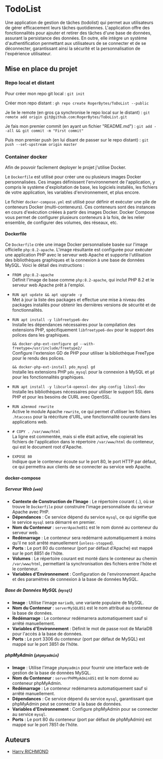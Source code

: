 # TodoList

Une application de gestion de tâches (todolist) qui permet aux utilisateurs de gérer efficacement leurs tâches quotidiennes. L'application offre des fonctionnalités pour ajouter et retirer des tâches d'une base de données, assurant la persistance des données. En outre, elle intègre un système d'authentification permettant aux utilisateurs de se connecter et de se déconnecter, garantissant ainsi la sécurité et la personnalisation de l'expérience utilisateur.

## Mise en place du projet

### Repo local et distant

Pour créer mon repo git local :
`git init`

Créer mon repo distant :
`gh repo create RogerBytes/ToDoList --public`

Je lie le remote (en gros ça synchronise le repo local sur le distant) :
`git remote add origin git@github.com:RogerBytes/ToDoList.git`

Je fais mon premier commit (en ayant un fichier "README.md") :
`git add --all && git commit -m "First commit"`

Puis mon premier push (en lui disant de passer sur le repo distant) :
`git push --set-upstream origin master`

### Container docker

Afin de pouvoir facilement deployer le projet j'utilise Docker.  

Le `Dockerfile` est utilisé pour créer une ou plusieurs images Docker personnalisées. Ces images définissent l'environnement de l'application, y compris le système d'exploitation de base, les logiciels installés, les fichiers de votre application, les variables d'environnement, et plus encore.  

Le fichier `docker-compose.yml` est utilisé pour définir et exécuter une pile de conteneurs Docker (multi-conteneurs). Ces conteneurs sont des instances en cours d'exécution créées à partir des images Docker. Docker Compose vous permet de configurer plusieurs conteneurs à la fois, de les relier ensemble, de configurer des volumes, des réseaux, etc.

#### Dockerfile

Ce `Dockerfile` crée une image Docker personnalisée basée sur l'image officielle `php:8.2-apache`. L'image résultante est configurée pour exécuter une application PHP avec le serveur web Apache et supporte l'utilisation des bibliothèques graphiques et la connexion à une base de données MySQL. Voici le détail des instructions :

- `FROM php:8.2-apache`  
  Définit l'image de base comme `php:8.2-apache`, qui inclut PHP 8.2 et le serveur web Apache prêt à l'emploi.

- `RUN apt update && apt upgrade -y`  
  Met à jour la liste des packages et effectue une mise à niveau des packages installés pour obtenir les dernières versions de sécurité et de fonctionnalités.

- `RUN apt install -y libfreetype6-dev`  
  Installe les dépendances nécessaires pour la compilation des extensions PHP, spécifiquement `libfreetype6-dev` pour le support des polices dans les graphiques.

  `&& docker-php-ext-configure gd --with-freetype=/usr/include/freetype2/`  
  Configure l'extension GD de PHP pour utiliser la bibliothèque FreeType pour le rendu des polices.

  `&& docker-php-ext-install pdo_mysql gd`  
  Installe les extensions PHP `pdo_mysql` pour la connexion à MySQL et `gd` pour les fonctionnalités graphiques.

- `RUN apt install -y libcurl4-openssl-dev pkg-config libssl-dev`  
  Installe les bibliothèques nécessaires pour utiliser le support SSL dans PHP et pour les besoins de CURL avec OpenSSL.

- `RUN a2enmod rewrite`  
  Active le module Apache `rewrite`, ce qui permet d'utiliser les fichiers `.htaccess` pour la réécriture d'URL, une fonctionnalité courante dans les applications web.

- `# COPY . /var/www/html`  
  La ligne est commentée, mais si elle était active, elle copierait les fichiers de l'application dans le répertoire `/var/www/html` du conteneur, qui est le document root d'Apache.

- `EXPOSE 80`  
  Indique que le conteneur écoute sur le port 80, le port HTTP par défaut, ce qui permettra aux clients de se connecter au service web Apache.

#### docker-compose

##### Serveur Web (`web`)

- **Contexte de Construction de l'Image** : Le répertoire courant (`.`), où se trouve le `Dockerfile` pour construire l'image personnalisée du serveur Apache avec PHP.
- **Dépendances** : Ce service dépend du service `mysql`, ce qui signifie que le service `mysql` sera démarré en premier.
- **Nom du Conteneur** : `serverApache851` est le nom donné au conteneur du serveur web.
- **Redémarrage** : Le conteneur sera redémarré automatiquement à moins qu'il ne soit arrêté manuellement (`unless-stopped`).
- **Ports** : Le port 80 du conteneur (port par défaut d'Apache) est mappé sur le port 8851 de l'hôte.
- **Volumes** : Le répertoire courant est monté dans le conteneur au chemin `/var/www/html`, permettant la synchronisation des fichiers entre l'hôte et le conteneur.
- **Variables d'Environnement** : Configuration de l'environnement Apache et des paramètres de connexion à la base de données MySQL.

##### Base de Données MySQL (`mysql`)

- **Image** : Utilise l'image `mariadb`, une variante populaire de MySQL.
- **Nom du Conteneur** : `serverMySQL851` est le nom attribué au conteneur de la base de données.
- **Redémarrage** : Le conteneur redémarrera automatiquement sauf si arrêté manuellement.
- **Variables d'Environnement** : Définit le mot de passe root de MariaDB pour l'accès à la base de données.
- **Ports** : Le port 3306 du conteneur (port par défaut de MySQL) est mappé sur le port 3851 de l'hôte.

##### phpMyAdmin (`phpmyadmin`)

- **Image** : Utilise l'image `phpmyadmin` pour fournir une interface web de gestion de la base de données MySQL.
- **Nom du Conteneur** : `serverPHPMyAdmin851` est le nom donné au conteneur phpMyAdmin.
- **Redémarrage** : Le conteneur redémarrera automatiquement sauf si arrêté manuellement.
- **Dépendances** : Ce service dépend du service `mysql`, garantissant que phpMyAdmin peut se connecter à la base de données.
- **Variables d'Environnement** : Configure phpMyAdmin pour se connecter au service `mysql`.
- **Ports** : Le port 80 du conteneur (port par défaut de phpMyAdmin) est mappé sur le port 7851 de l'hôte.



## Auteurs

- [Harry RICHMOND](https://github.com/RogerBytes)
